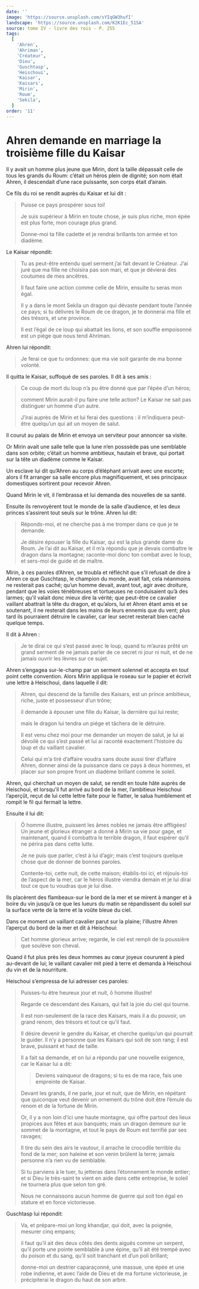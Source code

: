 ```yaml
---
date: ''
image: 'https://source.unsplash.com/sYIqGW3hufI'
landscape: 'https://source.unsplash.com/K2K1Ec_51SA'
source: tome IV - livre des rois - P. 255
tags:
  [
    'Ahren',
    'Ahriman',
    'Créateur',
    'Dieu',
    'Guschtasp',
    'Heischoui',
    'Kaisar',
    'Kaisars',
    'Mirin',
    'Roum',
    'Sekila',
  ]
order: '11'
---
```


# Ahren demande en marriage la troisième fille du Kaisar

Il y avait un homme plus jeune que Mirin, dont la taille dépassait celle de tous les grands du Roum: c’était un héros plein de dignité; son nom était Ahren, il descendait d’une race puissante, son corps était d’airain.

Ce fils du roi se rendit auprès du Kaisar et lui dit :

> Puisse ce pays prospérer sous toi!
>
> Je suis supérieur à Mirin en toute chose, je suis plus riche, mon épée est plus forte, mon courage plus grand.
>
> Donne-moi ta fille cadette et je rendrai brillants ton armée et ton diadème.

Le Kaisar répondit:

> Tu as peut-être entendu quel serment j’ai fait devant le Créateur. J’ai juré que ma fille ne choisira pas son mari, et que je dévierai des coutumes de mes ancêtres.
>
> Il faut faire une action comme celle de Mirin, ensuite tu seras mon égal.
>
> Il y a dans le mont Sekila un dragon qui dévaste pendant toute l’année ce pays; si tu délivres le Roum de ce dragon, je te donnerai ma fille et des trésors, et une province.
>
> Il est l’égal de ce loup qui abattait les lions, et son souffle empoisonné est un piège que nous tend Ahriman.

Ahren lui répondit:

> Je ferai ce que tu ordonnes: que ma vie soit garante de ma bonne volonté.

Il quitta le Kaisar, suffoqué de ses paroles. Il dit à ses amis :

> Ce coup de mort du loup n’a pu être donné que par l’épée d’un héros;
>
> comment Mirin aurait-il pu faire une telle action? Le Kaisar ne sait pas distinguer un homme d’un autre.
>
> J’irai auprès de Mirin et lui ferai des questions : il m’indiquera peut-être quelqu’un qui ait un moyen de salut.

Il courut au palais de Mirin et envoya un serviteur pour annoncer sa visite.

Or Mirin avait une salle telle que la lune n’en posssède pas une semblable dans son orbite; c’était un homme ambitieux, hautain et brave, qui portait sur la tête un diadème comme le Kaisar.

Un esclave lui dit qu’Ahren au corps d’éléphant arrivait avec une escorte; alors il fit arranger sa salle encore plus magnifiquement, et ses principaux domestiques sortirent pour recevoir Ahren.

Quand Mirin le vit, il l’embrassa et lui demanda des nouvelles de sa santé.

Ensuite ils renvoyèrent tout le monde de la salle d’audience, et les deux princes s’assirent tout seuls sur le trône. Ahren lui dit:

> Réponds-moi, et ne cherche pas à me tromper dans ce que je te demande.
>
> Je désire épouser la fille du Kaisar, qui est la plus grande dame du Roum. Je l’ai dit au Kaisar, et il m’a répondu que je devais combattre le dragon dans la montagne; raconte-moi donc ton combat avec le loup, et sers-moi de guide et de maître.

Mirin, à ces paroles d’Ahren, se troubla et réfléchit que s’il refusait de dire à Ahren ce que Guschtasp, le champion du monde, avait fait, cela néanmoins ne resterait pas caché; qu’un homme devait, avant tout, agir avec droiture, pendant que les voies ténébreuses et tortueuses ne conduisaient qu’à des larmes; qu’il valait donc mieux dire la vérité; que peut-être ce cavalier vaillant abattrait la tête du dragon, et qu’alors, lui et Ahren étant amis et se soutenant, il ne resterait dans les mains de leurs ennemis que du vent; plus tard ils pourraient détruire le cavalier, car leur secret resterait bien caché quelque temps.

Il dit à Ahren :

> Je te dirai ce qui s’est passé avec le loup, quand tu m’auras prêté un grand serment de ne jamais parler de ce secret ni jour ni nuit, et de ne jamais ouvrir les lèvres sur ce sujet.

Ahren s’engagea sur-le-champ par un serment solennel et accepta en tout point cette convention. Alors Mirin appliqua le roseau sur le papier et écrivit une lettre à Heischoui, dans laquelle il dit:

> Ahren, qui descend de la famille des Kaisars, est un prince ambitieux, riche, juste et possesseur d’un trône;
>
> il demande à épouser une fille du Kaisar, la dernière qui lui reste;
>
> mais le dragon lui tendra un piége et tâchera de le détruire.
>
> Il est venu chez moi pour me demander un moyen de salut, je lui ai dévoilé ce qui s’est passé et lui ai raconté exactement l’histoire du loup et du vaillant cavalier.
>
> Celui qui m’a tiré d’affaire voudra sans doute aussi tirer d’affaire Ahren, donner ainsi de la puissance dans ce pays à deux hommes, et placer sur son propre front un diadème brillant comme le soleil.

Ahren, qui cherchait un moyen de salut, se rendit en toute hâte auprès de Heischoui, et lorsqu’il fut arrivé au bord de la mer, l’ambitieux Heischoui l’aperçût, reçut de lui cette lettre faite pour le flatter, le salua humblement et rompit le fil qui fermait la lettre.

Ensuite il lui dit:

> Ô homme illustre, puissent les âmes nobles ne jamais être affligées! Un jeune et glorieux étranger a donné à Mirin sa vie pour gage, et maintenant, quand il combattra le terrible dragon, il faut espérer qu’il ne périra pas dans cette lutte.
>
> Je ne puis que parler, c’est à lui d’agir; mais c’est toujours quelque chose que de donner de bonnes paroles.
>
> Contente-toi, cette nuit, de cette maison; établis-toi ici, et réjouis-toi de l’aspect de la mer, car le héros illustre viendra demain et je lui dirai tout ce que tu voudras que je lui dise.

Ils placèrent des flambeaux-sur le bord de la mer et se mirent à manger et à boire du vin jusqu’à ce que les lueurs du matin se répandissent du soleil sur la surface verte de la terre et la voûte bleue du ciel.

Dans ce moment un vaillant cavalier parut sur la plaine; l’illustre Ahren l’aperçut du bord de la mer et dit à Heischoui:

> Cet homme glorieux arrive; regarde, le ciel est rempli de la poussière que soulève son cheval.

Quand il fut plus près les deux hommes au cœur joyeux coururent à pied au-devant de lui; le vaillant cavalier mit pied à terre et demanda à Heischoui du vin et de la nourriture.

Heischoui s’empressa de lui adresser ces paroles:

> Puisses-tu être heureux jour et nuit, ô homme illustre!
>
> Regarde ce descendant des Kaisars, qui fait la joie du ciel qui tourne.
>
> Il est non-seulement de la race des Kaisars, mais il a du pouvoir, un grand renom, des trésors et tout ce qu’il faut.
>
> Il désire devenir le gendre du Kaisar, et cherche quelqu’un qui pourrait le guider. Il n’y a personne que les Kaisars qui soit de son rang; il est brave, puissant et haut de taille.
>
> Il a fait sa demande, et on lui a répondu par une nouvelle exigence, car le Kaisar lui a dit:
>
> > Deviens vainqueur de dragons; si tu es de ma race, fais une empreinte de Kaisar.
>
> Devant les grands, il ne parle, jour et nuit, que de Mirin, en répétant que quiconque veut devenir un ornement du trône doit être l’émule du renom et de la fortune de Mirin.
>
> Or, il y a non loin d’ici une haute montagne, qui offre partout des lieux propices aux fêtes et aux banquets; mais un dragon demeure sur le sommet de la montagne, et tout le pays de Roum est terrifié par ses ravages;
>
> Il tire du sein des airs le vautour, il arrache le crocodile terrible du fond de la mer; son haleine et son venin brûlent la terre; jamais personne n’a rien vu de semblable.
>
> Si tu parviens à le tuer, tu jetteras dans l’étonnement le monde entier; et si Dieu le très-saint te vient en aide dans cette entreprise, le soleil ne tournera plus que selon ton gré.
>
> Nous ne connaissons aucun homme de guerre qui soit ton égal en stature et en force victorieuse.

Guschtasp lui répondit:

> Va, et prépare-moi un long khandjar, qui doit, avec la poignée, mesurer cinq empans;
>
> il faut qu’il ait des deux côtés des dents aiguës comme un serpent, qu’il porte une pointe semblable à une épine, qu’il ait été trempé avec du poison et du sang, qu’il soit tranchant et d’un poli brillant;
>
> donne-moi un destrier caparaçonné, une massue, une épée et une robe indienne, et avec l’aide de Dieu et de ma fortune victorieuse, je précipiterai le dragon du haut de son arbre.
